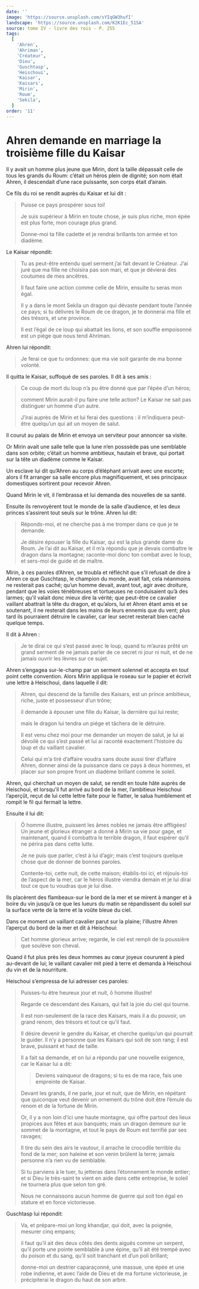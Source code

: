 ```yaml
---
date: ''
image: 'https://source.unsplash.com/sYIqGW3hufI'
landscape: 'https://source.unsplash.com/K2K1Ec_51SA'
source: tome IV - livre des rois - P. 255
tags:
  [
    'Ahren',
    'Ahriman',
    'Créateur',
    'Dieu',
    'Guschtasp',
    'Heischoui',
    'Kaisar',
    'Kaisars',
    'Mirin',
    'Roum',
    'Sekila',
  ]
order: '11'
---
```


# Ahren demande en marriage la troisième fille du Kaisar

Il y avait un homme plus jeune que Mirin, dont la taille dépassait celle de tous les grands du Roum: c’était un héros plein de dignité; son nom était Ahren, il descendait d’une race puissante, son corps était d’airain.

Ce fils du roi se rendit auprès du Kaisar et lui dit :

> Puisse ce pays prospérer sous toi!
>
> Je suis supérieur à Mirin en toute chose, je suis plus riche, mon épée est plus forte, mon courage plus grand.
>
> Donne-moi ta fille cadette et je rendrai brillants ton armée et ton diadème.

Le Kaisar répondit:

> Tu as peut-être entendu quel serment j’ai fait devant le Créateur. J’ai juré que ma fille ne choisira pas son mari, et que je dévierai des coutumes de mes ancêtres.
>
> Il faut faire une action comme celle de Mirin, ensuite tu seras mon égal.
>
> Il y a dans le mont Sekila un dragon qui dévaste pendant toute l’année ce pays; si tu délivres le Roum de ce dragon, je te donnerai ma fille et des trésors, et une province.
>
> Il est l’égal de ce loup qui abattait les lions, et son souffle empoisonné est un piège que nous tend Ahriman.

Ahren lui répondit:

> Je ferai ce que tu ordonnes: que ma vie soit garante de ma bonne volonté.

Il quitta le Kaisar, suffoqué de ses paroles. Il dit à ses amis :

> Ce coup de mort du loup n’a pu être donné que par l’épée d’un héros;
>
> comment Mirin aurait-il pu faire une telle action? Le Kaisar ne sait pas distinguer un homme d’un autre.
>
> J’irai auprès de Mirin et lui ferai des questions : il m’indiquera peut-être quelqu’un qui ait un moyen de salut.

Il courut au palais de Mirin et envoya un serviteur pour annoncer sa visite.

Or Mirin avait une salle telle que la lune n’en posssède pas une semblable dans son orbite; c’était un homme ambitieux, hautain et brave, qui portait sur la tête un diadème comme le Kaisar.

Un esclave lui dit qu’Ahren au corps d’éléphant arrivait avec une escorte; alors il fit arranger sa salle encore plus magnifiquement, et ses principaux domestiques sortirent pour recevoir Ahren.

Quand Mirin le vit, il l’embrassa et lui demanda des nouvelles de sa santé.

Ensuite ils renvoyèrent tout le monde de la salle d’audience, et les deux princes s’assirent tout seuls sur le trône. Ahren lui dit:

> Réponds-moi, et ne cherche pas à me tromper dans ce que je te demande.
>
> Je désire épouser la fille du Kaisar, qui est la plus grande dame du Roum. Je l’ai dit au Kaisar, et il m’a répondu que je devais combattre le dragon dans la montagne; raconte-moi donc ton combat avec le loup, et sers-moi de guide et de maître.

Mirin, à ces paroles d’Ahren, se troubla et réfléchit que s’il refusait de dire à Ahren ce que Guschtasp, le champion du monde, avait fait, cela néanmoins ne resterait pas caché; qu’un homme devait, avant tout, agir avec droiture, pendant que les voies ténébreuses et tortueuses ne conduisaient qu’à des larmes; qu’il valait donc mieux dire la vérité; que peut-être ce cavalier vaillant abattrait la tête du dragon, et qu’alors, lui et Ahren étant amis et se soutenant, il ne resterait dans les mains de leurs ennemis que du vent; plus tard ils pourraient détruire le cavalier, car leur secret resterait bien caché quelque temps.

Il dit à Ahren :

> Je te dirai ce qui s’est passé avec le loup, quand tu m’auras prêté un grand serment de ne jamais parler de ce secret ni jour ni nuit, et de ne jamais ouvrir les lèvres sur ce sujet.

Ahren s’engagea sur-le-champ par un serment solennel et accepta en tout point cette convention. Alors Mirin appliqua le roseau sur le papier et écrivit une lettre à Heischoui, dans laquelle il dit:

> Ahren, qui descend de la famille des Kaisars, est un prince ambitieux, riche, juste et possesseur d’un trône;
>
> il demande à épouser une fille du Kaisar, la dernière qui lui reste;
>
> mais le dragon lui tendra un piége et tâchera de le détruire.
>
> Il est venu chez moi pour me demander un moyen de salut, je lui ai dévoilé ce qui s’est passé et lui ai raconté exactement l’histoire du loup et du vaillant cavalier.
>
> Celui qui m’a tiré d’affaire voudra sans doute aussi tirer d’affaire Ahren, donner ainsi de la puissance dans ce pays à deux hommes, et placer sur son propre front un diadème brillant comme le soleil.

Ahren, qui cherchait un moyen de salut, se rendit en toute hâte auprès de Heischoui, et lorsqu’il fut arrivé au bord de la mer, l’ambitieux Heischoui l’aperçût, reçut de lui cette lettre faite pour le flatter, le salua humblement et rompit le fil qui fermait la lettre.

Ensuite il lui dit:

> Ô homme illustre, puissent les âmes nobles ne jamais être affligées! Un jeune et glorieux étranger a donné à Mirin sa vie pour gage, et maintenant, quand il combattra le terrible dragon, il faut espérer qu’il ne périra pas dans cette lutte.
>
> Je ne puis que parler, c’est à lui d’agir; mais c’est toujours quelque chose que de donner de bonnes paroles.
>
> Contente-toi, cette nuit, de cette maison; établis-toi ici, et réjouis-toi de l’aspect de la mer, car le héros illustre viendra demain et je lui dirai tout ce que tu voudras que je lui dise.

Ils placèrent des flambeaux-sur le bord de la mer et se mirent à manger et à boire du vin jusqu’à ce que les lueurs du matin se répandissent du soleil sur la surface verte de la terre et la voûte bleue du ciel.

Dans ce moment un vaillant cavalier parut sur la plaine; l’illustre Ahren l’aperçut du bord de la mer et dit à Heischoui:

> Cet homme glorieux arrive; regarde, le ciel est rempli de la poussière que soulève son cheval.

Quand il fut plus près les deux hommes au cœur joyeux coururent à pied au-devant de lui; le vaillant cavalier mit pied à terre et demanda à Heischoui du vin et de la nourriture.

Heischoui s’empressa de lui adresser ces paroles:

> Puisses-tu être heureux jour et nuit, ô homme illustre!
>
> Regarde ce descendant des Kaisars, qui fait la joie du ciel qui tourne.
>
> Il est non-seulement de la race des Kaisars, mais il a du pouvoir, un grand renom, des trésors et tout ce qu’il faut.
>
> Il désire devenir le gendre du Kaisar, et cherche quelqu’un qui pourrait le guider. Il n’y a personne que les Kaisars qui soit de son rang; il est brave, puissant et haut de taille.
>
> Il a fait sa demande, et on lui a répondu par une nouvelle exigence, car le Kaisar lui a dit:
>
> > Deviens vainqueur de dragons; si tu es de ma race, fais une empreinte de Kaisar.
>
> Devant les grands, il ne parle, jour et nuit, que de Mirin, en répétant que quiconque veut devenir un ornement du trône doit être l’émule du renom et de la fortune de Mirin.
>
> Or, il y a non loin d’ici une haute montagne, qui offre partout des lieux propices aux fêtes et aux banquets; mais un dragon demeure sur le sommet de la montagne, et tout le pays de Roum est terrifié par ses ravages;
>
> Il tire du sein des airs le vautour, il arrache le crocodile terrible du fond de la mer; son haleine et son venin brûlent la terre; jamais personne n’a rien vu de semblable.
>
> Si tu parviens à le tuer, tu jetteras dans l’étonnement le monde entier; et si Dieu le très-saint te vient en aide dans cette entreprise, le soleil ne tournera plus que selon ton gré.
>
> Nous ne connaissons aucun homme de guerre qui soit ton égal en stature et en force victorieuse.

Guschtasp lui répondit:

> Va, et prépare-moi un long khandjar, qui doit, avec la poignée, mesurer cinq empans;
>
> il faut qu’il ait des deux côtés des dents aiguës comme un serpent, qu’il porte une pointe semblable à une épine, qu’il ait été trempé avec du poison et du sang, qu’il soit tranchant et d’un poli brillant;
>
> donne-moi un destrier caparaçonné, une massue, une épée et une robe indienne, et avec l’aide de Dieu et de ma fortune victorieuse, je précipiterai le dragon du haut de son arbre.
